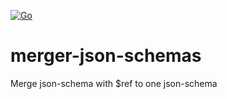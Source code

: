 [![Go](https://github.com/p12se/merger-json-schemas/actions/workflows/go.yaml/badge.svg?branch=master)](https://github.com/p12se/merger-json-schemas/actions/workflows/go.yaml)

# merger-json-schemas
Merge json-schema with $ref to one json-schema
